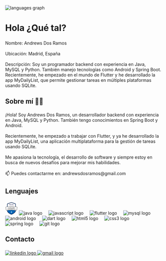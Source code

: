 <div align="left">
  <img src="https://github-readme-stats.vercel.app/api/top-langs?username=andrews0212&locale=en&hide_title=false&layout=compact&card_width=320&langs_count=5&theme=dracula&hide_border=false&order=2" height="150" alt="languages graph"  />
</div>

###

<h1 align="left">Hola ¿Qué tal?</h1>

###

<p align="left">Nombre: Andrews Dos Ramos<br><br>Ubicación: Madrid, España<br><br>Descripción: Soy un programador backend con experiencia en Java, MySQL y Python. También manejo tecnologías como Android y Spring Boot. Recientemente, he empezado en el mundo de Flutter y he desarrollado la app MyDailyList, que permite gestionar tareas en múltiples plataformas usando SQLite.</p>

###

<h2 align="left">Sobre mí 👨‍💻</h2>

###

<p align="left"<br>¡Hola! Soy Andrews Dos Ramos, un desarrollador backend con experiencia en Java, MySQL y Python. También tengo conocimientos en Spring Boot y Android.<br><br>Recientemente, he empezado a trabajar con Flutter, y ya he desarrollado la app MyDailyList, una aplicación multiplataforma para la gestión de tareas usando SQLite.<br><br>Me apasiona la tecnología, el desarrollo de software y siempre estoy en busca de nuevos desafíos para mejorar mis habilidades.<br><br>📫 Puedes contactarme en: andrewsdosramos@gmail.com</p>

###


<h2 align="left">Lenguajes</h2>

###

<div align="left">
  <img src="./microsoft-certified-azure-data-fundamentals (1).png" height="40" alt="java logo"  />
  <img src="https://cdn.jsdelivr.net/gh/devicons/devicon/icons/java/java-original.svg" height="40" alt="java logo"  />
  <img width="12" />
  <img src="https://cdn.jsdelivr.net/gh/devicons/devicon/icons/javascript/javascript-original.svg" height="40" alt="javascript logo"  />
  <img width="12" />
  <img src="https://cdn.jsdelivr.net/gh/devicons/devicon/icons/flutter/flutter-original.svg" height="40" alt="flutter logo"  />
  <img width="12" />
  <img src="https://cdn.jsdelivr.net/gh/devicons/devicon/icons/mysql/mysql-original.svg" height="40" alt="mysql logo"  />
  <img width="12" />
  <img src="https://cdn.jsdelivr.net/gh/devicons/devicon/icons/android/android-original.svg" height="40" alt="android logo"  />
  <img width="12" />
  <img src="https://cdn.jsdelivr.net/gh/devicons/devicon/icons/dart/dart-original.svg" height="40" alt="dart logo"  />
  <img width="12" />
  <img src="https://cdn.jsdelivr.net/gh/devicons/devicon/icons/html5/html5-original.svg" height="40" alt="html5 logo"  />
  <img width="12" />
  <img src="https://cdn.jsdelivr.net/gh/devicons/devicon/icons/css3/css3-original.svg" height="40" alt="css3 logo"  />
  <img width="12" />
  <img src="https://cdn.jsdelivr.net/gh/devicons/devicon/icons/spring/spring-original.svg" height="40" alt="spring logo"  />
  <img width="12" />
  <img src="https://cdn.jsdelivr.net/gh/devicons/devicon/icons/git/git-original.svg" height="40" alt="git logo"  />
</div>

###

<h2 align="left">Contacto</h2>

###

<div align="left">
  <a href="https://www.linkedin.com/in/andrews-dos-ramos-01932027a/" target="_blank">
    <img src="https://raw.githubusercontent.com/maurodesouza/profile-readme-generator/master/src/assets/icons/social/linkedin/default.svg" width="52" height="40" alt="linkedin logo"  />
  </a>
  <a href="mailto:andrewsdosramos@gmail.com" target="_blank">
    <img src="https://raw.githubusercontent.com/maurodesouza/profile-readme-generator/master/src/assets/icons/social/gmail/default.svg" width="52" height="40" alt="gmail logo"  />
  </a>
</div>

###
